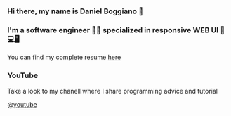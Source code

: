 ### Hi there, my name is Daniel Boggiano 👋
### I'm a **software engineer** 👨‍💻 specialized in responsive **WEB UI** 📱💻🖥
You can find my complete resume [here](https://cv.danielboggiano.com)
### YouTube
Take a look to my chanell where I share programming advice and tutorial

@[youtube](https://www.youtube.com/watch?v=kYD8mOg5ng)

<!--
**danielboggianosa/danielboggianosa** is a ✨ _special_ ✨ repository because its `README.md` (this file) appears on your GitHub profile.

Here are some ideas to get you started:

- 🔭 I’m currently working on ...
- 🌱 I’m currently learning ...
- 👯 I’m looking to collaborate on ...
- 🤔 I’m looking for help with ...
- 💬 Ask me about ...
- 📫 How to reach me: ...
- 😄 Pronouns: ...
- ⚡ Fun fact: ...
-->
